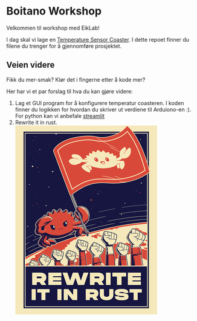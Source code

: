 # Boitano Workshop

Velkommen til workshop med EikLab!

I dag skal vi lage en [Temperature Sensor Coaster](https://projecthub.arduino.cc/jensmalmgren/90452a6a-0b24-4c94-8fb2-4dd2b91225d7). I dette repoet finner du filene du trenger for å gjennomføre prosjektet.

## Veien videre

Fikk du mer-smak? Klør det i fingerne etter å kode mer?

Her har vi et par forslag til hva du kan gjøre videre:

1. Lag et GUI program for å konfigurere temperatur coasteren. I koden finner du logikken for hvordan du skriver ut verdiene til Arduiono-en :). For python kan vi anbefale [streamlit](https://streamlit.io/)
2. Rewrite it in rust.  
   ![Rewrite it in rust](./images/rust_poster.png)
